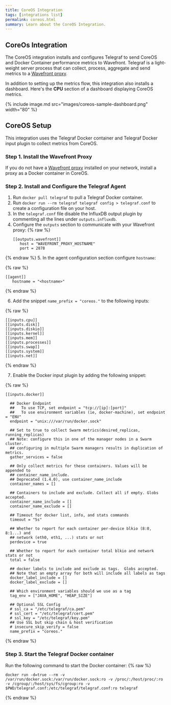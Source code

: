 ```yaml
---
title: CoreOS Integration
tags: [integrations list]
permalink: coreos.html
summary: Learn about the CoreOS Integration.
---
```

## CoreOs Integration

The CoreOS integration installs and configures Telegraf to send CoreOS and Docker Container performance metrics to Wavefront. Telegraf is a light-weight server process that can collect, process, aggregate and send metrics to a [Wavefront proxy](https://docs.wavefront.com/proxies.html).

In addition to setting up the metrics flow, this integration also installs a dashboard. Here's the **CPU** section of a dashboard displaying CoreOS metrics.

{% include image.md src="images/coreos-sample-dashboard.png" width="80" %}

## CoreOS Setup



This integration uses the Telegraf Docker container and Telegraf Docker input plugin to collect metrics from CoreOS.


### Step 1. Install the Wavefront Proxy

If you do not have a [Wavefront proxy](https://docs.wavefront.com/proxies.html) installed on your network, install a proxy as a Docker container in CoreOS.


### Step 2. Install and Configure the Telegraf Agent

1. Run `docker pull telegraf` to pull a Telegraf Docker container.
2. Run `docker run --rm telegraf telegraf config > telegraf.conf` to create a configuration file on your host.
3. In the `telegraf.conf` file disable the InfluxDB output plugin by commenting all the lines under `outputs.influxdb`.
4. Configure the `outputs` section to communicate with your Wavefront proxy:{% raw %}
   ```
   [[outputs.wavefront]]
      host = "WAVEFRONT_PROXY_HOSTNAME"
      port = 2878
   ```
{% endraw %}
5. In the agent configuration section configure `hostname`:
{% raw %}
   ```
   [[agent]]
      hostname = "<hostname>"
   ```
{% endraw %}

6. Add the snippet `name_prefix = "coreos."` to the following inputs:
{% raw %}
   ```
   [[inputs.cpu]]
   [[inputs.disk]]
   [[inputs.diskio]]
   [[inputs.kernel]]
   [[inputs.mem]]
   [[inputs.processes]]
   [[inputs.swap]]
   [[inputs.system]]
   [[inputs.net]]
   ```
{% endraw %}

7. Enable the Docker input plugin by adding the following snippet:
{% raw %}
   ```
   [[inputs.docker]]

     ## Docker Endpoint
     ##   To use TCP, set endpoint = "tcp://[ip]:[port]"
     ##   To use environment variables (ie, docker-machine), set endpoint = "ENV"
     endpoint = "unix:///var/run/docker.sock"

     ## Set to true to collect Swarm metrics(desired_replicas, running_replicas)
     ## Note: configure this in one of the manager nodes in a Swarm cluster.
     ## configuring in multiple Swarm managers results in duplication of metrics.
     gather_services = false

     ## Only collect metrics for these containers. Values will be appended to
     ## container_name_include.
     ## Deprecated (1.4.0), use container_name_include
     container_names = []

     ## Containers to include and exclude. Collect all if empty. Globs accepted.
     container_name_include = []
     container_name_exclude = []

     ## Timeout for docker list, info, and stats commands
     timeout = "5s"

     ## Whether to report for each container per-device blkio (8:0, 8:1...) and
     ## network (eth0, eth1, ...) stats or not
     perdevice = true

     ## Whether to report for each container total blkio and network stats or not
     total = false

     ## docker labels to include and exclude as tags.  Globs accepted.
     ## Note that an empty array for both will include all labels as tags
     docker_label_include = []
     docker_label_exclude = []

     ## Which environment variables should we use as a tag
     tag_env = ["JAVA_HOME", "HEAP_SIZE"]

     ## Optional SSL Config
     # ssl_ca = "/etc/telegraf/ca.pem"
     # ssl_cert = "/etc/telegraf/cert.pem"
     # ssl_key = "/etc/telegraf/key.pem"
     ## Use SSL but skip chain & host verification
     # insecure_skip_verify = false
     name_prefix = "coreos."
   ```
{% endraw %}

### Step 3. Start the Telegraf Docker container

Run the following command to start the Docker container: {% raw %}
   ```
   docker run -d=true --rm -v /var/run/docker.sock:/var/run/docker.sock:ro -v /proc/:/host/proc/:ro -v /cgroup/:/host/sys/fs/cgroup:ro -v $PWD/telegraf.conf:/etc/telegraf/telegraf.conf:ro telegraf
   ```
{% endraw %}





